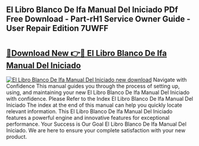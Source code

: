 ## El Libro Blanco De Ifa Manual Del Iniciado PDf Free Download - Part-rH1 Service Owner Guide - User Repair Edition 7UWFF

# <h2><a href="http://bc31652.oget.top/?id=El+Libro+Blanco+De+Ifa+Manual+Del+Iniciado">🔗Download New 👉🔴 El Libro Blanco De Ifa Manual Del Iniciado</a></h2>

[![El Libro Blanco De Ifa Manual Del Iniciado new download](https://i.imgur.com/5g1atiW.png)](http://bc31652.oget.top/?id=El+Libro+Blanco+De+Ifa+Manual+Del+Iniciado)
Navigate with Confidence This manual guides you through the process of setting up, using, and maintaining your new El Libro Blanco De Ifa Manual Del Iniciado with confidence. Please Refer to the Index El Libro Blanco De Ifa Manual Del Iniciado The index at the end of this manual can help you quickly locate relevant information. This El Libro Blanco De Ifa Manual Del Iniciado features a powerful engine and innovative features for exceptional performance. Your Success is Our Goal El Libro Blanco De Ifa Manual Del Iniciado. We are here to ensure your complete satisfaction with your new product.
